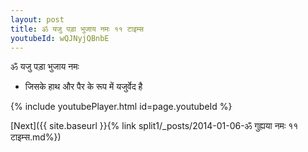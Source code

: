 ```yaml
---
layout: post
title: ॐ यजु पड़ा भुजाय नमः ११ टाइम्स
youtubeId: wQJNyjQBnbE
---
```

 
 
 ॐ यजु पड़ा भुजाय नमः  
 
 -  जिसके हाथ और पैर के रूप में यजुर्वेद है 
 
  
 
  
 
 
 
 
 
 


{% include youtubePlayer.html id=page.youtubeId %}
 
[Next]({{ site.baseurl }}{% link  split1/_posts/2014-01-06-ॐ गुह्यया नमः ११ टाइम्स.md%})
 
